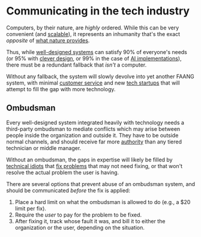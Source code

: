 
# Communicating in the tech industry

Computers, by their nature, are *highly* ordered. While this can be very convenient (and [scalable](computers-distsys.md)), it represents an inhumanity that's the exact *opposite* of [what nature provides](reality.md).

Thus, while [well-designed systems](computers-software.md) can satisfy 90% of everyone's needs (or 95% with [clever design](engineering-design.md), or 99% in the case of [AI implementations](computers-ai.md)), there must be a redundant fallback that *isn't* a computer.

Without any fallback, the system will slowly devolve into yet another FAANG system, with minimal [customer service](people-customerservice.md) and new [tech startups](entrepreneur-1_why.md) that will attempt to fill the gap with more technology.

## Ombudsman

Every well-designed system integrated heavily with technology needs a third-party ombudsman to mediate conflicts which may arise between people inside the organization and outside it. They have to be outside normal channels, and should receive far more [authority](power-types.md) than any tiered technician or middle manager.

Without an ombudsman, the gaps in expertise will likely be filled by [technical idiots](https://gainedin.site/idiot/) that [fix problems](fix.md) that may not need fixing, or that won't resolve the actual problem the user is having.

There are several options that prevent abuse of an ombudsman system, and should be communicated *before* the fix is applied:

1. Place a hard limit on what the ombudsman is allowed to do (e.g., a $20 limit per fix).
2. Require the *user* to pay for the problem to be fixed.
3. After fixing it, track whose fault it was, and bill it to either the organization or the user, depending on the situation.
